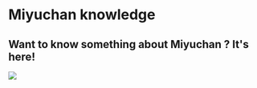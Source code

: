 # Miyuchan knowledge
## Want to know something about Miyuchan ? It's here!

<img src="https://i.pinimg.com/originals/3c/36/58/3c3658a15b5461e50ce3a500831e1fba.gif" />
